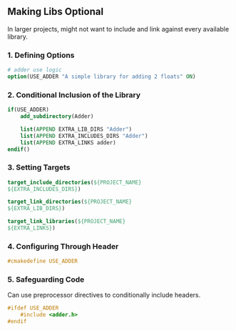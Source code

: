 ## Making Libs Optional

In larger projects, might not want to include and link against every available library.

### 1. Defining Options
```cmake
# adder use logic
option(USE_ADDER "A simple library for adding 2 floats" ON)
```

### 2. Conditional Inclusion of the Library
```cmake
if(USE_ADDER)
    add_subdirectory(Adder)

    list(APPEND EXTRA_LIB_DIRS "Adder")
    list(APPEND EXTRA_INCLUDES_DIRS "Adder")
    list(APPEND EXTRA_LINKS adder)
endif()
```

### 3. Setting Targets
```cmake
target_include_directories(${PROJECT_NAME}
${EXTRA_INCLUDES_DIRS})

target_link_directories(${PROJECT_NAME}
${EXTRA_LIB_DIRS})

target_link_libraries(${PROJECT_NAME}
${EXTRA_LINKS})
```

### 4. Configuring Through Header
```c++
#cmakedefine USE_ADDER
```

### 5. Safeguarding Code
Can use preprocessor directives to conditionally include headers.
```cpp
#ifdef USE_ADDER
    #include <adder.h>
#endif
```